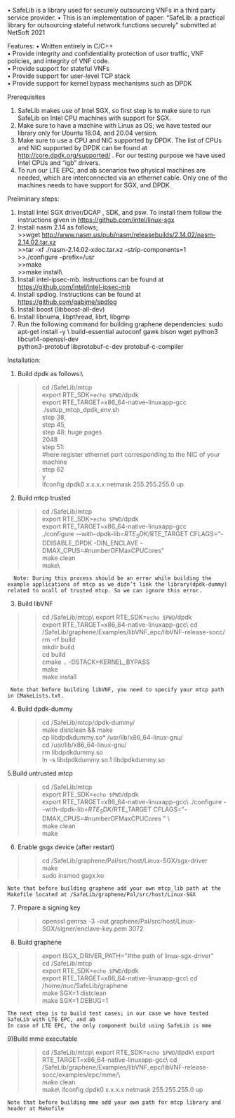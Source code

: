 •	SafeLib is a library used for securely outsourcing VNFs in a third party service provider.
•	This is an implementation of paper: “SafeLib: a practical library for outsourcing stateful network functions securely” submitted at NetSoft 2021

Features:
•	Written entirely in C/C++\
•	Provide integrity and confidentiality protection of user traffic, VNF policies, and integrity of VNF code.\
•	Provide support for stateful VNFs\
•	Provide support for user-level TCP stack\
•	Provide support for kernel bypass mechanisms such as DPDK


Prerequisites
1.	SafeLib makes use of Intel SGX, so first step is to make sure to run SafeLib on Intel CPU machines with support for SGX.
2.	Make sure to have a machine with Linux as OS; we have tested our library only for Ubuntu 18.04, and 20.04 version.
3.	Make sure to use a CPU and NIC supported by DPDK. The list of CPUs and NIC supported by DPDK can be found at http://core.dpdk.org/supported/ . For our testing purpose we have used Intel CPUs and “igb” drivers.
4.	To run our LTE EPC, and ab scenarios two physical machines are needed, which are interconnected via an ethernet cable. Only one of the machines needs to have support for SGX, and DPDK.

 Preliminary steps:
1.	Install Intel SGX driver/DCAP , SDK, and psw. To install them follow the instructions given in https://github.com/intel/linux-sgx
2.	Install nasm 2.14 as follows;\
         >>wget http://www.nasm.us/pub/nasm/releasebuilds/2.14.02/nasm-2.14.02.tar.xz \
         >>tar -xf ./nasm-2.14.02-xdoc.tar.xz –strip-components=1 \
         >>./configure –prefix=/usr \
         >>make\
         >>make install\
3.	Install intel-ipsec-mb. Instructions can be found at https://github.com/intel/intel-ipsec-mb
4.	Install spdlog. Instructions can be found at https://github.com/gabime/spdlog
5.	Install boost (libboost-all-dev)
6.	Install libnuma, libpthread, librt, libgmp
7.	Run the following command for building graphene dependencies: sudo apt-get install -y \   build-essential autoconf gawk bison wget python3 libcurl4-openssl-dev \
   python3-protobuf libprotobuf-c-dev protobuf-c-compiler

Installation:

1. Build dpdk as follows:\
 >>cd /SafeLib/mtcp\
 >>export RTE_SDK=`echo $PWD`/dpdk\
 >>export RTE_TARGET=x86_64-native-linuxapp-gcc\
 >>./setup_mtcp_dpdk_env.sh\
    step 38,\
    step 45, \
    step 48: huge pages\
      2048\
    step 51: \
#here register ethernet port corresponding to the NIC of your machine\
    step 62\
       y\
 >>ifconfig dpdk0 x.x.x.x netmask 255.255.255.0 up

2. Build mtcp trusted

  >> cd /SafeLib/mtcp\
  >> export RTE_SDK=`echo $PWD`/dpdk\
  >> export RTE_TARGET=x86_64-native-linuxapp-gcc\
  >> ./configure --with-dpdk-lib=$RTE_SDK/$RTE_TARGET CFLAGS="-DDISABLE_DPDK -DIN_ENCLAVE -DMAX_CPUS=#numberOFMaxCPUCores"\
  >>make clean\
  >>make\

      Note: During this process should be an error while building the example applications of mtcp as we didn’t link the library(dpdk-dummy) related to ocall of trusted mtcp. So we can ignore this error.

3. Build libVNF

>>cd /SafeLib/mtcp\ 
>>export RTE_SDK=`echo $PWD`/dpdk\
>>export RTE_TARGET=x86_64-native-linuxapp-gcc\ 
>>cd /SafeLib/graphene/Examples/libVNF_epc/libVNF-release-socc/ \
>>rm -rf build \
>>mkdir build\
>>cd build\
>>cmake .. -DSTACK=KERNEL_BYPASS\
>>make \
>>make install

     Note that before building libVNF, you need to specify your mtcp path in CMakeLists.txt.

4. Build dpdk-dummy

>> cd /SafeLib/mtcp/dpdk-dummy/\
>> make distclean && make\
>> cp libdpdkdummy.so* /usr/lib/x86_64-linux-gnu/\
>> cd /usr/lib/x86_64-linux-gnu/\
>> rm libdpdkdummy.so\
>> ln -s libdpdkdummy.so.1 libdpdkdummy.so

5.Build untrusted mtcp

  >>cd /SafeLib/mtcp\
  >> export RTE_SDK=`echo $PWD`/dpdk\
  >> export RTE_TARGET=x86_64-native-linuxapp-gcc\ 
  >> ./configure --with-dpdk-lib=$RTE_SDK/$RTE_TARGET CFLAGS="-DMAX_CPUS=#numberOFMaxCPUCores " \                 
  >>make clean\
  >>make

6. Enable gsgx device (after restart)

  >> cd /SafeLib/graphene/Pal/src/host/Linux-SGX/sgx-driver\
  >> make\
  >> sudo insmod gsgx.ko

    Note that before building graphene add your own mtcp_lib path at the Makefile located at /SafeLib/graphene/Pal/src/host/Linux-SGX

7.	Prepare a signing key
   >>openssl genrsa -3 -out graphene/Pal/src/host/Linux-SGX/signer/enclave-key.pem 3072

8. Build graphene

>>export ISGX_DRIVER_PATH="#the path of linux-sgx-driver"\
>>cd /SafeLib/mtcp\
>>export RTE_SDK=`echo $PWD`/dpdk\
>>export RTE_TARGET=x86_64-native-linuxapp-gcc\ 
>>cd /home/nuc/SafeLib/graphene\
>> make SGX=1 distclean\
>>make SGX=1 DEBUG=1


    The next step is to build test cases; in our case we have tested SafeLib with LTE EPC, and ab
    In case of LTE EPC, the only component build using SafeLib is mme

9)Build mme executable

   >> cd /SafeLib/mtcp\ 
   >> export RTE_SDK=`echo $PWD`/dpdk\ 
   >> export RTE_TARGET=x86_64-native-linuxapp-gcc\ 
   >> cd /SafeLib/graphene/Examples/libVNF_epc/libVNF-release-socc/examples/epc/mme/\       
   >> make clean\
   >> make\ 
   >>ifconfig dpdk0 x.x.x.x netmask 255.255.255.0 up

    Note that before building mme add your own path for mtcp library and header at Makefile

